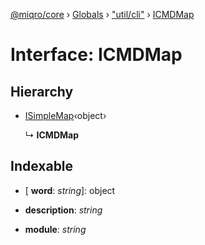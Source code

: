 [@miqro/core](../README.md) › [Globals](../globals.md) › ["util/cli"](../modules/_util_cli_.md) › [ICMDMap](_util_cli_.icmdmap.md)

# Interface: ICMDMap

## Hierarchy

* [ISimpleMap](_index_.isimplemap.md)‹object›

  ↳ **ICMDMap**

## Indexable

* \[ **word**: *string*\]: object

* **description**: *string*

* **module**: *string*
